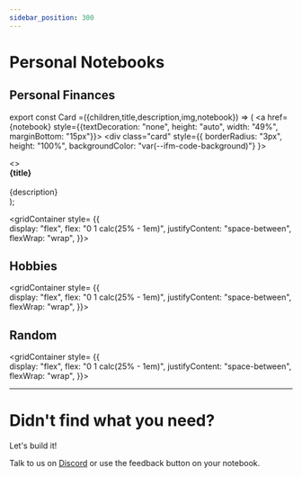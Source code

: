 ```yaml
---
sidebar_position: 300
---
```


# Personal Notebooks

## Personal Finances

export const Card =({children,title,description,img,notebook}) => (
  <a href={notebook} style={{textDecoration: "none", height: "auto", width: "49%", marginBottom: "15px"}}> <div class="card" style={{
  borderRadius: "3px",
  height: "100%",
  backgroundColor: "var(--ifm-code-background)"}
  }>
  <div >
<></>
  <div style={{padding: "18px 25px 20px 25px"}}>
    <b>{title}</b>
    <br></br>
      <span style={{marginTop: "5px", display: "block", fontSize: "0.8em", lineHeight: "1.5em"}} >{description}</span>
  </div>
</div>
</div>
</a>
);

<gridContainer style= {{  
display: "flex",
flex: "0 1 calc(25% - 1em)",
   justifyContent: "space-between",
   flexWrap: "wrap",
  }}>

<Card title="When can I retire?" img="https://user-images.githubusercontent.com/12210180/162471244-15b6b5ba-5ed3-45ee-a6e0-475d1b018053.png" notebook="https://alpha.decipad.com/n/-Decode-F-I-R-E-%3AD8PUgXa8VQxoCIWi7Tq4A?secret=JTq7qfP3q_qbNGsYAm_Uu" description="Use the F.I.R.E model (Financial Independence, Retire Early) to understand how you can become work optional"></Card>

<Card title="Can I afford all these subcriptions?" img="https://user-images.githubusercontent.com/12210180/162471244-15b6b5ba-5ed3-45ee-a6e0-475d1b018053.png" notebook="https://alpha.decipad.com/n/-Subscription-Tracker%3Awy0DuDrADXjoUOsW59iTc?secret=DpImmwlNWuLdw4XYUhldd" description="Everything is using a subscription model nowadays. Use this model to understand your expenses"></Card>

<Card title="Should I buy an electric car?" img="https://user-images.githubusercontent.com/12210180/162471244-15b6b5ba-5ed3-45ee-a6e0-475d1b018053.png" notebook="https://alpha.decipad.com/n/bxTv4RqJC_DCPv3xXLuLX?secret=RFmB4s_xKJQo-K3RMHDnY" description="Want to make the switch to electric? Use this model to understand how to calculate your savings potential"></Card>

<Card title="$AAPL, interest rates and the stock market" img="https://user-images.githubusercontent.com/12210180/162471244-15b6b5ba-5ed3-45ee-a6e0-475d1b018053.png" notebook="https://alpha.decipad.com/n/Rising-interest-rates-and-AAPL-share-price%3AGwKX8lzGM5tDFJ3aV6eTJ" description="You’ve probably been hearing a lot about interest rates lately. Check out this model that shows why they have been making the markets go wild."></Card>

</gridContainer>

## Hobbies

<gridContainer style= {{  
display: "flex",
flex: "0 1 calc(25% - 1em)",
   justifyContent: "space-between",
   flexWrap: "wrap",
  }}>

<Card title="What size should my skis be?" img="https://user-images.githubusercontent.com/12210180/174139877-d558a1ac-b995-4848-a7a7-f42cd53e3401.png" notebook="https://alpha.decipad.com/n/-What-size-skis-do-I-need-%3AHAxnPfO0e4H9MHoig3zFG?secret=VDoYnnowEi8imsPqvUyWT" description="Going to the mountains? Use this model to learn how to calculate your perfect ski size"></Card>

</gridContainer>

## Random

<gridContainer style= {{  
display: "flex",
flex: "0 1 calc(25% - 1em)",
   justifyContent: "space-between",
   flexWrap: "wrap",
  }}>

<Card title="What is the right medicine dosage for a child?" img="https://user-images.githubusercontent.com/12210180/162471244-15b6b5ba-5ed3-45ee-a6e0-475d1b018053.png" notebook="https://alpha.decipad.com/n/VlKVyJVuK1rKveg7YLzpK?secret=JkHVzPOQKxmsSga-BObkK" description="How does the NHS calculate the right paracetamol dosage for a child under 6? Use this model to find out"></Card>

<Card title="How does gravity work?" img="https://user-images.githubusercontent.com/12210180/162471244-15b6b5ba-5ed3-45ee-a6e0-475d1b018053.png" notebook="https://alpha.decipad.com/n/Q5sDRcpQ4lYSg84Hrs3gf?secret=Bf2nWPe5ZAuDJL9MEWP1L" description="How much force do you exert on earth? Use this model to learn some physics fundamentals!"></Card>

<Card title="How to make the perfect cup of coffee?" img="https://user-images.githubusercontent.com/12210180/162471244-15b6b5ba-5ed3-45ee-a6e0-475d1b018053.png" notebook="https://alpha.decipad.com/n/The-Perfect-Coffee-Drip-Brew-%3Aqi0EWqpCXpIq5b95aP1uj" description="Brewing coffee is a science. This Notebook will help you understand the math behind it and help you with some instructions to make drip coffee."></Card>

</gridContainer>

---

# Didn't find what you need?

Let's build it!

Talk to us on [Discord](https://discord.com/invite/HwDMqwbGmc) or use the feedback button on your notebook.

